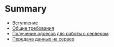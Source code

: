 # Summary

* [Вступление](vstuplenie.md)
* [Общие требования](README.md)
* [Получение адресов для работы с сервером](chapter1.md)
* [Передача данных на сервер](peredacha-dannih-na-server.md)

